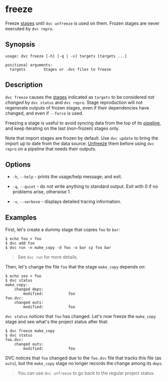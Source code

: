 # freeze

Freeze [stages](/doc/command-reference/run) until `dvc unfreeze` is used on
them. Frozen stages are never executed by `dvc repro`.

## Synopsis

```usage
usage: dvc freeze [-h] [-q | -v] targets [targets ...]

positional arguments:
  targets        Stages or .dvc files to freeze
```

## Description

`dvc freeze` causes the [stages](/doc/command-reference/run) indicated as
`targets` to be considered _not changed_ by `dvc status` and `dvc repro`. Stage
reproduction will not regenerate <abbr>outputs</abbr> of frozen stages, even if
their <abbr>dependencies</abbr> have changed, and even if `--force` is used.

Freezing a stage is useful to avoid syncing data from the top of its
[pipeline](/doc/command-reference/dag), and keep iterating on the last
(non-frozen) stages only.

Note that <abbr>import stages</abbr> are frozen by default. Use `dvc update` to
bring the import up to date from the data source.
[Unfreeze](/doc/command-reference/unfreeze) them before using `dvc repro` on a
pipeline that needs their outputs.

## Options

- `-h`, `--help` - prints the usage/help message, and exit.

- `-q`, `--quiet` - do not write anything to standard output. Exit with 0 if no
  problems arise, otherwise 1.

- `-v`, `--verbose` - displays detailed tracing information.

## Examples

First, let's create a dummy stage that copies `foo` to `bar`:

```dvc
$ echo foo > foo
$ dvc add foo
$ dvc run -n make_copy -d foo -o bar cp foo bar
```

> See `dvc run` for more details.

Then, let's change the file `foo` that the stage `make_copy` depends on:

```dvc
$ echo zoo > foo
$ dvc status
make_copy:
	changed deps:
		modified:           foo
foo.dvc:
	changed outs:
		modified:           foo
```

`dvc status` notices that `foo` has changed. Let's now freeze the `make_copy`
stage and see what's the project status after that:

```dvc
$ dvc freeze make_copy
$ dvc status
foo.dvc:
	changed outs:
		modified:           foo
```

DVC notices that `foo` changed due to the `foo.dvc` file that tracks this file
(as `outs`), but the `make_copy` stage no longer records the change among its
`deps`.

> You can use `dvc unfreeze` to go back to the regular project status.
